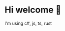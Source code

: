 <h1>Hi welcome 👋</h1>


<p>I'm using c#, js, ts, rust</p>

<div align="center">
​ <img src="https://img.shields.io/badge/JavaScript-F7DF1E?style=flat-square&logo=JavaScript&logoColor=white"/></a>
</div>
